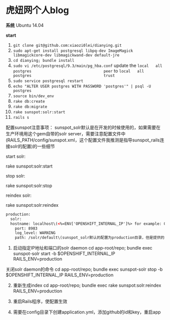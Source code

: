 # 虎妞网个人blog #

**系统**
Ubuntu 14.04

**start**

1. `git clone git@github.com:xiaozi0lei/dianying.git`
2. `sudo apt-get install postgresql libpq-dev ImageMagick libmagickcore-dev libmagickwand-dev default-jre`
3. `cd dianying; bundle install`
4. `sudo vi /etc/postgresql/9.3/main/pg_hba.conf`
  update the `local   all             postgres                                peer` to `local   all             postgres                                trust`
5. `sudo service postgresql restart`
6. `echo "ALTER USER postgres WITH PASSWORD 'postgres'" | psql -U postgres`
7. `source bin/dev_env`
8. `rake db:create`
9. `rake db:migrate`
10. `rake sunspot:solr:start`
11. `rails s`


配置sunspot注意事项：
sunspot_solr默认是在开发的时候使用的，如果需要在生产环境用这个gem自带的solr server，需要注意配置文件中(RAILS_PATH/config/sunspot.xml，这个配置文件我推测是指导sunspot_rails连接solr的配置)的一些细节

start solr:

rake sunspot:solr:start

stop solr:

rake sunspot:solr:stop

reindex solr:

rake sunspot:solr:reindex


```xml
production:
  solr:
  hostname: localhost\(<%=ENV['OPENSHIFT_INTERNAL_IP']%> for example: OPENSHIFT_RUBY_IP 如果在openshift上使用sunspot，此处一定要改变为openshift允许使用的内部IP，env | grep IP 得到的\)
    port: 8983
    log_level: WARNING
    path: /solr/default\(sunspot_solr默认的配置为production目录，但是提供的只有default目录。。。网上有人说坑die，我＋1吧\)
```

1. 启动指定IP地址和端口的solr daemon
cd app-root/repo; bundle exec sunspot-solr start -b $OPENSHIFT_INTERNAL_IP RAILS_ENV=production

关闭solr daemon的命令
cd app-root/repo; bundle exec sunspot-solr stop -b $OPENSHIFT_INTERNAL_IP RAILS_ENV=production

2. 重新生成index
cd app-root/repo; bundle exec rake sunspot:solr:reindex RAILS_ENV=production

3. 重启Rails程序，使配置生效

4. 需要在config目录下创建application.yml，添加github的id和key，重启app

